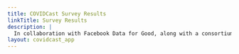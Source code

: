 ```yaml
---
title: COVIDCast Survey Results
linkTitle: Survey Results
description: |
  In collaboration with Facebook Data for Good, along with a consortium of universities and public health officials, the Delphi Group at Carnegie Mellon University conducts research surveys to monitor the spread and impact of the COVID-19 pandemic in the United States. This survey is advertised through Facebook. It has run continuously since early April 2020.
layout: covidcast_app
---
```

